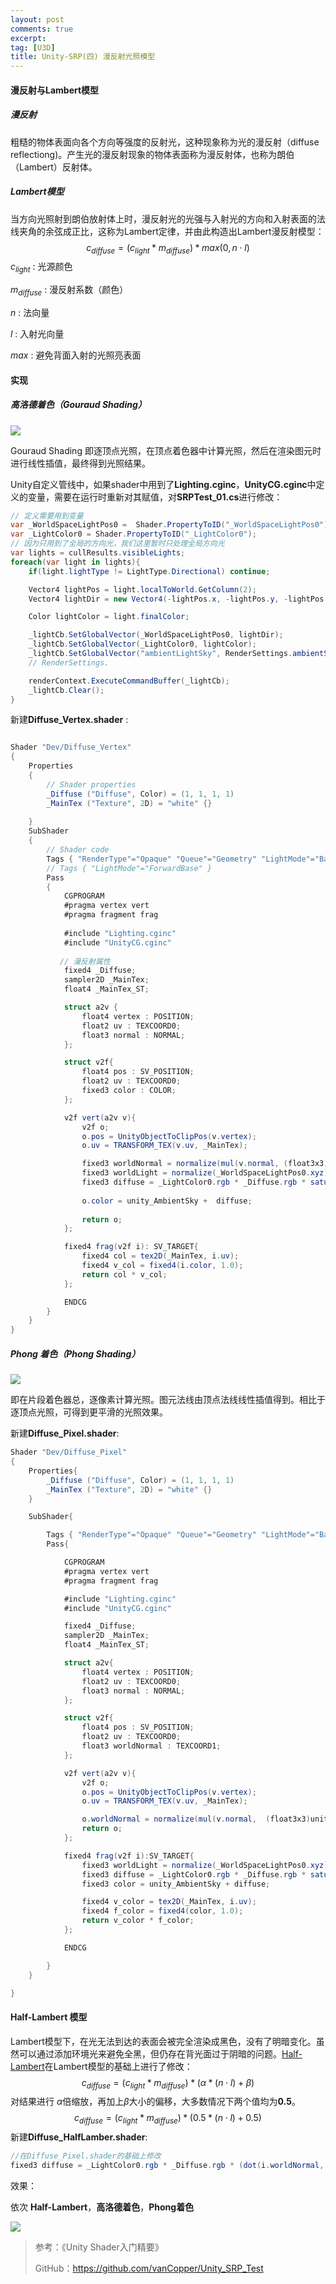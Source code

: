 ```yaml
---
layout: post
comments: true
excerpt:
tag: [U3D]
title: Unity-SRP(四) 漫反射光照模型
---
```


#### 漫反射与Lambert模型

##### 漫反射

粗糙的物体表面向各个方向等强度的反射光，这种现象称为光的漫反射（diffuse reflectiong)。产生光的漫反射现象的物体表面称为漫反射体，也称为朗伯（Lambert）反射体。

##### Lambert模型

当方向光照射到朗伯放射体上时，漫反射光的光强与入射光的方向和入射表面的法线夹角的余弦成正比，这称为Lambert定律，并由此构造出Lambert漫反射模型：
$$
c_{diffuse} = (c_{light}\ast m_{diffuse})\ast max(0, n \cdot l)
$$
$c_{light}$ : 光源颜色

$m_{diffuse}$ : 漫反射系数（颜色）

$n$ : 法向量

$l$ : 入射光向量

$max$ : 避免背面入射的光照亮表面

#### 实现

##### 高洛德着色（Gouraud Shading）

![](../../images/diffuse_vertex.png)

Gouraud Shading 即逐顶点光照，在顶点着色器中计算光照，然后在渲染图元时进行线性插值，最终得到光照结果。

Unity自定义管线中，如果shader中用到了**Lighting.cginc**，**UnityCG.cginc**中定义的变量，需要在运行时重新对其赋值，对**SRPTest_01.cs**进行修改：

```c#
// 定义需要用到变量
var _WorldSpaceLightPos0 =  Shader.PropertyToID("_WorldSpaceLightPos0");
var _LightColor0 = Shader.PropertyToID("_LightColor0");
// 因为只用到了全局的方向光，我们这里暂时只处理全局方向光
var lights = cullResults.visibleLights;
foreach(var light in lights){
    if(light.lightType != LightType.Directional) continue;

    Vector4 lightPos = light.localToWorld.GetColumn(2);
    Vector4 lightDir = new Vector4(-lightPos.x, -lightPos.y, -lightPos.z, 0);

    Color lightColor = light.finalColor;

    _lightCb.SetGlobalVector(_WorldSpaceLightPos0, lightDir);
    _lightCb.SetGlobalVector(_LightColor0, lightColor);
    _lightCb.SetGlobalVector("ambientLightSky", RenderSettings.ambientSkyColor);
    // RenderSettings.

    renderContext.ExecuteCommandBuffer(_lightCb);
    _lightCb.Clear();
}
```

新建**Diffuse_Vertex.shader** :

```c#

Shader "Dev/Diffuse_Vertex" 
{
	Properties
	{
        // Shader properties
		_Diffuse ("Diffuse", Color) = (1, 1, 1, 1)
        _MainTex ("Texture", 2D) = "white" {}
        
	}
	SubShader
	{
        // Shader code
        Tags { "RenderType"="Opaque" "Queue"="Geometry" "LightMode"="BasicLightMode" }
        // Tags { "LightMode"="ForwardBase" }
		Pass
        {
            CGPROGRAM
            #pragma vertex vert
            #pragma fragment frag
            
            #include "Lighting.cginc"
            #include "UnityCG.cginc"
           
           // 漫反射属性
            fixed4 _Diffuse;
            sampler2D _MainTex;
            float4 _MainTex_ST;

            struct a2v {
                float4 vertex : POSITION;
                float2 uv : TEXCOORD0;
                float3 normal : NORMAL;
            };

            struct v2f{
                float4 pos : SV_POSITION;
                float2 uv : TEXCOORD0;
                fixed3 color : COLOR; 
            };

            v2f vert(a2v v){
                v2f o;
                o.pos = UnityObjectToClipPos(v.vertex);
                o.uv = TRANSFORM_TEX(v.uv, _MainTex);

                fixed3 worldNormal = normalize(mul(v.normal, (float3x3)unity_WorldToObject));
                fixed3 worldLight = normalize(_WorldSpaceLightPos0.xyz);
                fixed3 diffuse = _LightColor0.rgb * _Diffuse.rgb * saturate(dot(worldNormal, worldLight));
                
                o.color = unity_AmbientSky +  diffuse;
                
                return o;
            };

            fixed4 frag(v2f i): SV_TARGET{
                fixed4 col = tex2D(_MainTex, i.uv);
                fixed4 v_col = fixed4(i.color, 1.0);
                return col * v_col;
            };

            ENDCG
		}
	} 
}

```



##### Phong 着色（Phong Shading）

![](../../images/diffuse_pixel.png)

即在片段着色器总，逐像素计算光照。图元法线由顶点法线线性插值得到。相比于逐顶点光照，可得到更平滑的光照效果。

新建**Diffuse_Pixel.shader**:

```c#
Shader "Dev/Diffuse_Pixel" 
{
    Properties{
        _Diffuse ("Diffuse", Color) = (1, 1, 1, 1)
        _MainTex ("Texture", 2D) = "white" {}
    }

    SubShader{

        Tags { "RenderType"="Opaque" "Queue"="Geometry" "LightMode"="BasicLightMode" }
        Pass{

            CGPROGRAM
            #pragma vertex vert
            #pragma fragment frag

            #include "Lighting.cginc"
            #include "UnityCG.cginc"

            fixed4 _Diffuse;
            sampler2D _MainTex;
            float4 _MainTex_ST;

            struct a2v{
                float4 vertex : POSITION;
                float2 uv : TEXCOORD0;
                float3 normal : NORMAL;
            };

            struct v2f{
                float4 pos : SV_POSITION;
                float2 uv : TEXCOORD0;
                float3 worldNormal : TEXCOORD1;
            };

            v2f vert(a2v v){
                v2f o;
                o.pos = UnityObjectToClipPos(v.vertex);
                o.uv = TRANSFORM_TEX(v.uv, _MainTex);

                o.worldNormal = normalize(mul(v.normal,  (float3x3)unity_WorldToObject));
                return o;
            };

            fixed4 frag(v2f i):SV_TARGET{
                fixed3 worldLight = normalize(_WorldSpaceLightPos0.xyz);
                fixed3 diffuse = _LightColor0.rgb * _Diffuse.rgb * saturate(dot(i.worldNormal, worldLight));
                fixed3 color = unity_AmbientSky + diffuse;

                fixed4 v_color = tex2D(_MainTex, i.uv);
                fixed4 f_color = fixed4(color, 1.0);
                return v_color * f_color;
            };

            ENDCG

        }        
    }

}
```



#### Half-Lambert 模型

Lambert模型下，在光无法到达的表面会被完全渲染成黑色，没有了明暗变化。虽然可以通过添加环境光来避免全黑，但仍存在背光面过于阴暗的问题。[Half-Lambert](https://developer.valvesoftware.com/wiki/Half_Lambert)在Lambert模型的基础上进行了修改：
$$
c_{diffuse} = (c_{light}\ast m_{diffuse})\ast (\alpha \ast (n \cdot l) + \beta)
$$
对结果进行 $\alpha$倍缩放，再加上$\beta$大小的偏移，大多数情况下两个值均为**0.5**。
$$
c_{diffuse} = (c_{light}\ast m_{diffuse})\ast (0.5 \ast (n \cdot l) + 0.5)
$$
新建**Diffuse_HalfLamber.shader**:

```c#
//在Diffuse_Pixel.shader的基础上修改
fixed3 diffuse = _LightColor0.rgb * _Diffuse.rgb * (dot(i.worldNormal, worldLight)*0.5 + 0.5);
```

效果：

依次 **Half-Lambert**，**高洛德着色**，**Phong着色**

![](../../images/half-lambert.gif)



>参考：《Unity Shader入门精要》
>
>GitHub：https://github.com/vanCopper/Unity_SRP_Test























